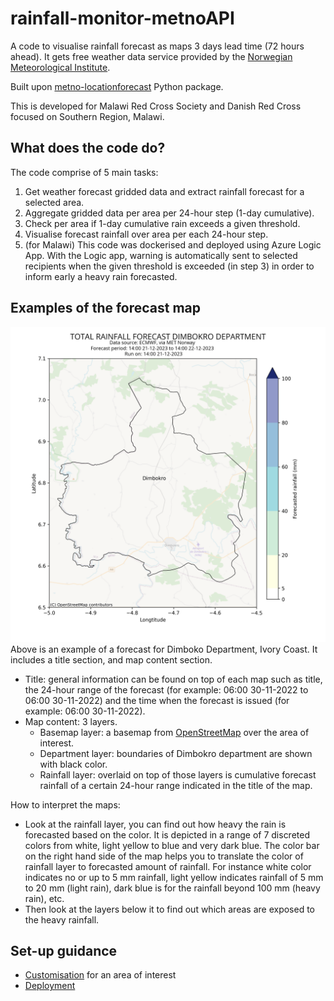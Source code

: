 # rainfall-monitor-metnoAPI

A code to visualise rainfall forecast as maps 3 days lead time (72 hours ahead). It gets free weather data service provided by the [Norwegian Meteorological Institute](https://www.met.no/en).

Built upon [metno-locationforecast](https://github.com/Rory-Sullivan/metno-locationforecast) Python package.

This is developed for Malawi Red Cross Society and Danish Red Cross focused on Southern Region, Malawi.

## What does the code do?
The code comprise of 5 main tasks:
1. Get weather forecast gridded data and extract rainfall forecast for a selected area.
2. Aggregate gridded data per area per 24-hour step (1-day cumulative).
3. Check per area if 1-day cumulative rain exceeds a given threshold.
4. Visualise forecast rainfall over area per each 24-hour step.
5. (for Malawi) This code was dockerised and deployed using Azure Logic App. With the Logic app, warning is automatically sent to selected recipients when the given threshold is exceeded (in step 3) in order to inform early a heavy rain forecasted.

## Examples of the forecast map
![forecast map](./docs/assets/example.png)
Above is an example of a forecast for Dimboko Department, Ivory Coast. It includes a title section, and map content section.
- Title: general information can be found on top of each map such as title, the 24-hour range of the forecast (for example: 06:00 30-11-2022 to 06:00 30-11-2022) and the time when the forecast is issued (for example: 06:00 30-11-2022).
- Map content: 3 layers.
    + Basemap layer: a basemap from [OpenStreetMap](https://www.openstreetmap.org/) over the area of interest.
    + Department layer: boundaries of Dimbokro department are shown with black color.
    + Rainfall layer: overlaid on top of those layers is cumulative forecast rainfall of a certain 24-hour range indicated in the title of the map.

How to interpret the maps:
- Look at the rainfall layer, you can find out how heavy the rain is forecasted based on the color. It is depicted in a range of 7 discreted colors from white, light yellow to blue and very dark blue. The color bar on the right hand side of the map helps you to translate the color of rainfall layer to forecasted amount of rainfall. For instance white color indicates no or up to 5 mm rainfall, light yellow indicates rainfall of 5 mm to 20 mm (light rain), dark blue is for the rainfall beyond 100 mm (heavy rain), etc.
- Then look at the layers below it to find out which areas are exposed to the heavy rainfall.


## Set-up guidance

- [Customisation](docs/customisation.md) for an area of interest
- [Deployment](docs/deployment.md)

